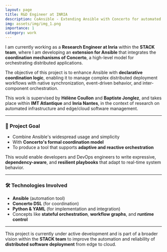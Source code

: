 ```yaml
---
layout: page
title: R&D Engineer at INRIA
description: CoAnsible - Extending Ansible with Concerto for automated orchestration
img: assets/img/img_1.png
importance: 1
category: work
---
```


I am currently working as a **Research Engineer at Inria** within the **STACK team**, where I am developing an **extension for Ansible** that integrates the **coordination mechanisms of Concerto**, a high-level model for orchestrating distributed applications.

The objective of this project is to enhance Ansible with **declarative coordination logic**, enabling it to manage complex distributed deployment workflows with native synchronization, event-driven behavior, and inter-component orchestration.

This work is supervised by **Hélène Coullon** and **Baptiste Jonglez**, and takes place within **IMT Atlantique** and **Inria Nantes**, in the context of research on automated infrastructure and edge/cloud software management.

---

### 🧠 Project Goal

- Combine Ansible's widespread usage and simplicity
- With **Concerto's formal coordination model**
- To produce a tool that supports **adaptive and reactive orchestration**

This would enable developers and DevOps engineers to write expressive, **dependency-aware**, and **resilient playbooks** that adapt to real-time system behavior.

---

### 🛠 Technologies Involved

- **Ansible** (automation tool)
- **Concerto DSL** (for coordination)
- **Python & YAML** (for implementation and integration)
- Concepts like **stateful orchestration**, **workflow graphs**, and **runtime control**

---

This project is currently under active development and is part of a broader vision within the **STACK team** to improve the automation and reliability of **distributed software deployment** from edge to cloud.
